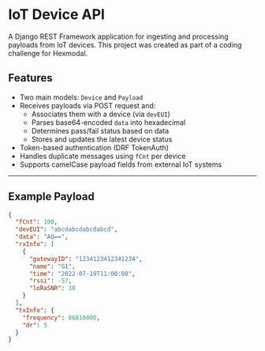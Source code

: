 # IoT Device API

A Django REST Framework application for ingesting and processing payloads from IoT devices. This project was created as part of a coding challenge for Hexmodal.

## Features

- Two main models: `Device` and `Payload`
- Receives payloads via POST request and:
  - Associates them with a device (via `devEUI`)
  - Parses base64-encoded `data` into hexadecimal
  - Determines pass/fail status based on data
  - Stores and updates the latest device status
- Token-based authentication (DRF TokenAuth)
- Handles duplicate messages using `fCnt` per device
- Supports camelCase payload fields from external IoT systems

---

## Example Payload

```json
{
  "fCnt": 100,
  "devEUI": "abcdabcdabcdabcd",
  "data": "AQ==",
  "rxInfo": [
    {
      "gatewayID": "1234123412341234",
      "name": "G1",
      "time": "2022-07-19T11:00:00",
      "rssi": -57,
      "loRaSNR": 10
    }
  ],
  "txInfo": {
    "frequency": 86810000,
    "dr": 5
  }
}


